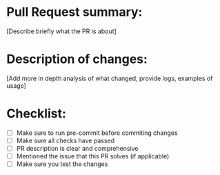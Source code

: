 # Pull Request summary:
[Describe briefly what the PR is about]

# Description of changes:
[Add more in depth analysis of what changed, provide logs, examples of usage]

# Checklist:
- [ ] Make sure to run pre-commit before commiting changes
- [ ] Make sure all checks have passed
- [ ] PR description is clear and comprehensive
- [ ] Mentioned the issue that this PR solves (if applicable)
- [ ] Make sure you test the changes
